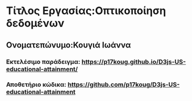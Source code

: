 # Τίτλος Εργασίας:Οπτικοποίηση δεδομένων
## Ονοματεπώνυμο:Κουγιά Ιωάννα
### Εκτελέσιμο παράδειγμα: https://p17koug.github.io/D3js-US-educational-attainment/
### Αποθετήριο κώδικα: https://github.com/p17koug/D3js-US-educational-attainment
